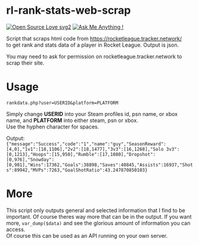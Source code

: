 # rl-rank-stats-web-scrap
[![Open Source Love svg2](https://badges.frapsoft.com/os/v2/open-source.svg?v=103)](https://github.com/kilroy-2/rl-rank-stats-web-scrap) [![Ask Me Anything !](https://img.shields.io/badge/WRITTEN%20IN-PHP-787CB5.svg)](https://github.com/kilroy-2/rl-rank-stats-web-scrap)  

Script that scraps html code from https://rocketleague.tracker.network/  
to get rank and stats data of a player in Rocket League. Output is json.

You may need to ask for permission on rocketleague.tracker.network to scrap their site.

# Usage
```rankdata.php?user=USERID&platform=PLATFORM```  

Simply change **USERID** into your Steam profiles id, psn name, or xbox name, and **PLATFORM** into either steam, psn or xbox.  
Use the hyphen character for spaces.  
  
Output:  
`
{"message":"Success","code":"1","name":"guy","SeasonReward":[4,0],"1v1":[18,1106],"2v2":[18,1477],"3v3":[16,1268],"Solo 3v3":[0,1213],"Hoops":[15,950],"Rumble":[17,1080],"Dropshot":[0,976],"Snowday":[0,981],"Wins":17362,"Goals":38898,"Saves":40845,"Assists":16937,"Shots":89942,"MVPs":7263,"GoalShotRatio":43.247870850103}
`

# More
This script only outputs general and selected information that I find to be important. Of course theres way more that can be
in the output. If you want more, ```var_dump($data)``` and see the glorious amount of information you can access.  
Of course this can be used as an API running on your own server.
